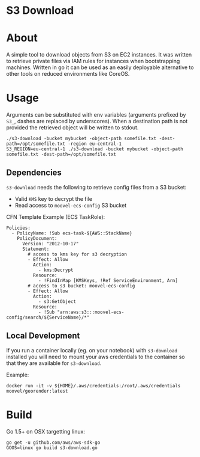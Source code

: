 S3 Download
===

About
==

A simple tool to download objects from S3 on EC2 instances. It was written to retrieve private files via IAM rules for instances when bootstrapping machines. Written in go it can be used as an easily deployable alternative to other tools on reduced environments like CoreOS.

Usage
==

Arguments can be substituted with env variables (arguments prefixed by `S3_`, dashes are replaced by underscores). When a destination path is not provided the retrieved object will be written to stdout.

```
./s3-download -bucket mybucket -object-path somefile.txt -dest-path=/opt/somefile.txt -region eu-central-1
S3_REGION=eu-central-1 ./s3-download -bucket mybucket -object-path somefile.txt -dest-path=/opt/somefile.txt
```

## Dependencies
`s3-download` needs the following to retrieve config files from a S3 bucket:

- Valid `KMS` key to decrypt the file
- Read access to `moovel-ecs-config` S3 bucket

CFN Template Example (ECS TaskRole):
```
Policies:
  - PolicyName: !Sub ecs-task-${AWS::StackName}
    PolicyDocument:
      Version: "2012-10-17"
      Statement:
        # access to kms key for s3 decryption
        - Effect: Allow
          Action:
            - kms:Decrypt
          Resource:
            - !FindInMap [KMSKeys, !Ref ServiceEnvironment, Arn]
        # access to s3 bucket: moovel-ecs-config
        - Effect: Allow
          Action:
            - s3:GetObject
          Resource:
            - !Sub "arn:aws:s3:::moovel-ecs-config/search/${ServiceName}/*"
```

## Local Development
If you run a container locally (eg. on your notebook) with `s3-download` installed you will need to mount your aws credentials to the container so that they are available for `s3-download`.

Example:
```
docker run -it -v ${HOME}/.aws/credentials:/root/.aws/credentials moovel/georender:latest
```

Build
==

Go 1.5+ on OSX targetting linux:

```
go get -u github.com/aws/aws-sdk-go
GOOS=linux go build s3-download.go
```
